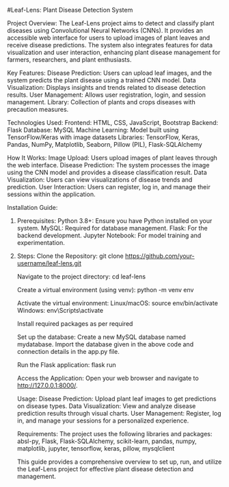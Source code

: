 #Leaf-Lens: Plant Disease Detection System

Project Overview:
The Leaf-Lens project aims to detect and classify plant diseases using Convolutional Neural Networks (CNNs). It provides an accessible web interface for users to upload images of plant leaves and receive disease predictions. The system also integrates features for data visualization and user interaction, enhancing plant disease management for farmers, researchers, and plant enthusiasts.

Key Features:
Disease Prediction: Users can upload leaf images, and the system predicts the plant disease using a trained CNN model.
Data Visualization: Displays insights and trends related to disease detection results.
User Management: Allows user registration, login, and session management.
Library: Collection of plants and crops diseases with precaution measures.

Technologies Used:
Frontend: HTML, CSS, JavaScript, Bootstrap
Backend: Flask
Database: MySQL
Machine Learning: Model built using TensorFlow/Keras with image datasets
Libraries: TensorFlow, Keras, Pandas, NumPy, Matplotlib, Seaborn, Pillow (PIL), Flask-SQLAlchemy

How It Works:
Image Upload: Users upload images of plant leaves through the web interface.
Disease Prediction: The system processes the image using the CNN model and provides a disease classification result.
Data Visualization: Users can view visualizations of disease trends and prediction.
User Interaction: Users can register, log in, and manage their sessions within the application.

Installation Guide:
1. Prerequisites:
    Python 3.8+: Ensure you have Python installed on your system.
    MySQL: Required for database management.
    Flask: For the backend development.
    Jupyter Notebook: For model training and experimentation.
2. Steps:
    Clone the Repository:
    git clone https://github.com/your-username/leaf-lens.git
   
    Navigate to the project directory:
    cd leaf-lens
   
    Create a virtual environment (using venv):
    python -m venv env
   
    Activate the virtual environment:
    Linux/macOS: source env/bin/activate
    Windows: env\Scripts\activate
   
    Install required packages as per required
   
    Set up the database:
    Create a new MySQL database named mydatabase. Import the database given in the above code and connection details in the app.py file.

    Run the Flask application:
    flask run

    Access the Application:
    Open your web browser and navigate to http://127.0.0.1:8000/.

    Usage:
    Disease Prediction: Upload plant leaf images to get predictions on disease types.
    Data Visualization: View and analyze disease prediction results through visual charts.
    User Management: Register, log in, and manage your sessions for a personalized experience.
    
    Requirements: The project uses the following libraries and packages:
    absl-py, 
    Flask, 
    Flask-SQLAlchemy, 
    scikit-learn, 
    pandas, 
    numpy, 
    matplotlib, 
    jupyter, 
    tensorflow, 
    keras, 
    pillow, 
    mysqlclient

    This guide provides a comprehensive overview to set up, run, and utilize the Leaf-Lens project for effective plant disease detection and management.
